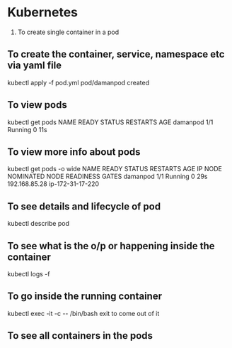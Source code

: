 # Kubernetes
1. To create single container in a pod


## To create the container, service, namespace etc via yaml file
kubectl apply -f pod.yml 
pod/damanpod created

## To view pods
kubectl get pods
NAME                READY   STATUS             RESTARTS        AGE
damanpod            1/1     Running            0               11s

## To view more info about pods
kubectl get pods -o wide
NAME                READY   STATUS             RESTARTS        AGE     IP              NODE               NOMINATED NODE   READINESS GATES
damanpod            1/1     Running            0               29s     192.168.85.28   ip-172-31-17-220   <none>           <none>

## To see details and lifecycle of pod
 kubectl describe pod <podname>

 ## To see what is the o/p or happening inside the container
 kubectl logs -f <podname> <containername>

 ## To go inside the running container
 kubectl exec <podname> -it -c <cont name> -- /bin/bash
 exit to come out of it

 ## To see all containers in the pods

 
